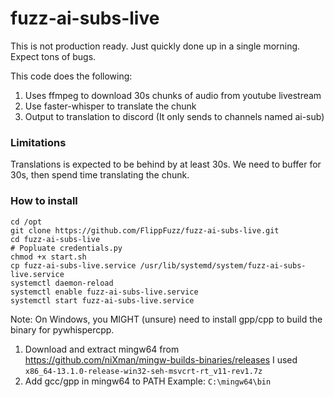 # fuzz-ai-subs-live

This is not production ready.
Just quickly done up in a single morning.
Expect tons of bugs.

This code does the following:
1. Uses ffmpeg to download 30s chunks of audio from youtube livestream
2. Use faster-whisper to translate the chunk
3. Output to translation to discord (It only sends to channels named ai-sub)

### Limitations
Translations is expected to be behind by at least 30s.
We need to buffer for 30s, then spend time translating the chunk.

### How to install
```commandline
cd /opt
git clone https://github.com/FlippFuzz/fuzz-ai-subs-live.git
cd fuzz-ai-subs-live
# Popluate credentials.py
chmod +x start.sh
cp fuzz-ai-subs-live.service /usr/lib/systemd/system/fuzz-ai-subs-live.service
systemctl daemon-reload
systemctl enable fuzz-ai-subs-live.service
systemctl start fuzz-ai-subs-live.service
```

Note: On Windows, you MIGHT (unsure) need to install gpp/cpp to build the binary for pywhispercpp.
1. Download and extract mingw64 from https://github.com/niXman/mingw-builds-binaries/releases
I used `x86_64-13.1.0-release-win32-seh-msvcrt-rt_v11-rev1.7z`
2. Add gcc/gpp in mingw64 to PATH
 Example: `C:\mingw64\bin`